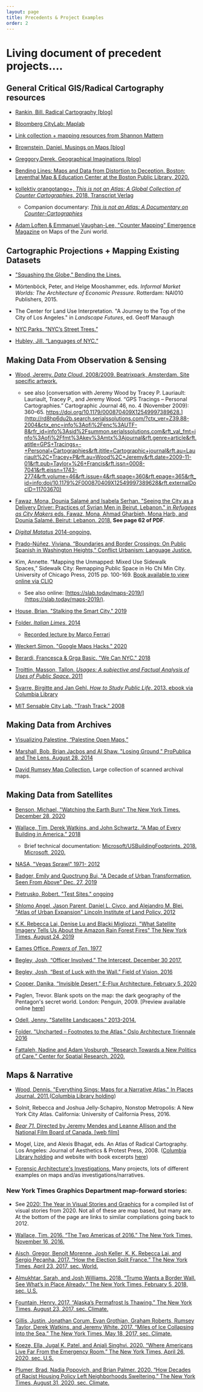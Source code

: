 ```yaml
---
layout: page
title: Precedents & Project Examples
order: 2
---
```


# Living document of precedent projects....

## General Critical GIS/Radical Cartography resources

- [Rankin, Bill. Radical Cartography [blog]](http://www.radicalcartography.net )

- [Bloomberg CityLab: Maplab](https://www.bloomberg.com/citylab )

- [Link collection + mapping resources from Shannon Mattern](https://pinboard.in/u:shannon_mattern/t:mapping/)

- [Brownstein, Daniel. Musings on Maps [blog]](https://dabrownstein.com/)

- [Greggory,Derek. Geographical Imaginations [blog]](https://geographicalimaginations.com/category/mapping/)

- [Bending Lines: Maps and Data from Distortion to Deception. Boston: Leventhal Map & Education Center at the Boston Public Library, 2020.](https://www.leventhalmap.org/digital-exhibitions/bending-lines)

- [kollektiv orangotango+, *This is not an Atlas: A Global Collection of Counter Cartographies*. 2018. Transcript Verlag](https://notanatlas.org/about/)
  - Companion documentary: [*This is not an Atlas: A Documentary on Counter-Cartographies*](https://www.youtube.com/watch?v=T8-GKyy3j6I&feature=youtu.be)

- [Adam Loften & Emmanuel Vaughan-Lee, "Counter Mapping" Emergence Magazine](https://emergencemagazine.org/story/counter-mapping/) on Maps of the Zuni world.


## Cartographic Projections + Mapping Existing Datasets

- ["Squashing the Globe," Bending the Lines.](https://www.leventhalmap.org/digital-exhibitions/bending-lines/how-to-bend/projections/) 

<!-- need to scan -->
- Mörtenböck, Peter, and Helge Mooshammer, eds. *Informal Market Worlds: The Architecture of Economic Pressure*. Rotterdam: NAI010 Publishers, 2015.

<!-- need to scan -->
- The Center for Land Use Interpretation. "A Journey to the Top of the City of Los Angeles." in *Landscape Futures*, ed. Geoff Manaugh 

- [NYC Parks. “NYC’s Street Trees.”](https://tree-map.nycgovparks.org/) 

- [Hubley, Jill. “Languages of NYC.”](https://www.jillhubley.com/project/nyclanguages/)

## Making Data From Observation & Sensing

- [Wood, Jeremy. *Data Cloud*. 2008/2009.
Beatrixpark, Amsterdam. Site specific artwork.](http://www.jeremywood.net/artworks/data-cloud.html)
    - see also [conversation with Jeremy Wood by Tracey P. Lauriault: Lauriault, Tracey P., and Jeremy Wood. “GPS Tracings – Personal Cartographies.” Cartographic Journal 46, no. 4 (November 2009): 360–65. https://doi.org/10.1179/000870409X12549997389628.](http://rd8hp6du2b.search.serialssolutions.com/?ctx_ver=Z39.88-2004&ctx_enc=info%3Aofi%2Fenc%3AUTF-8&rfr_id=info%3Asid%2Fsummon.serialssolutions.com&rft_val_fmt=info%3Aofi%2Ffmt%3Akev%3Amtx%3Ajournal&rft.genre=article&rft.atitle=GPS+Tracings+-+Personal+Cartographies&rft.jtitle=Cartographic+journal&rft.au=Lauriault%2C+Tracey+P&rft.au=Wood%2C+Jeremy&rft.date=2009-11-01&rft.pub=Taylor+%26+Francis&rft.issn=0008-7041&rft.eissn=1743-2774&rft.volume=46&rft.issue=4&rft.spage=360&rft.epage=365&rft_id=info:doi/10.1179%2F000870409X12549997389628&rft.externalDocID=11703670)

- [Fawaz, Mona, Dounia Salamé and Isabela Serhan. "Seeing the City as a Delivery Driver: Practices of Syrian Men in Beirut, Lebanon." in *Refugees as City Makers* eds. Fawaz, Mona, Ahmad Gharbieh, Mona Harb, and Dounia Salamé. Beirut: Lebanon. 2018.](https://www.aub.edu.lb/ifi/Documents/publications/research_reports/2018-2019/20180910_refugees_as_city_makers.pdf) **See page 62 of PDF**.

- [*Digital Matatus* 2014-ongoing.](http://digitalmatatus.com/about.html) 

- [Prado-Núñez, Viviana. “Boundaries and Border Crossings: On Public Spanish in Washington Heights,” Conflict Urbanism: Language Justice.](http://language-ecologies.c4sr.columbia.edu/seminar/Case-Studies/WashingtonHeights/index.html) 

- Kim, Annette. “Mapping the Unmapped: Mixed Use Sidewalk Spaces,” Sidewalk City: Remapping Public Space in Ho Chi Min City. University of Chicago Press, 2015 pp. 100-169. [Book available to view online via CLIO](https://clio.columbia.edu/catalog/11744583?counter=1)
  - See also online: [https://slab.today/maps-2019/](https://slab.today/maps-2019/). 

- [House, Brian. "Stalking the Smart City." 2019](https://urbanomnibus.net/2019/05/stalking-smart-city/)

- [Folder. *Italian Limes*. 2014](http://www.italianlimes.net/)
  - [Recorded lecture by Marco Ferrari](https://vimeo.com/268248381)

- [Weckert,Simon. "Google Maps Hacks." 2020](http://www.simonweckert.com/googlemapshacks.html)

- [Berardi, Francesca & Grga Basic. "We Can NYC." 2018](https://canners.nyc/)

- [Troittin, Masson, Tallon. *Usages: A subjective and Factual Analysis of Uses of Public Space*. 2011](http://www.marin-trottin.com/usages)

- [Svarre, Birgitte and Jan Gehl. *How to Study Public Life*. 2013. ebook via Columbia Library](https://clio.columbia.edu/catalog/14098130?counter=1)

- [MIT Sensable City Lab. "Trash Track." 2008](https://senseable.mit.edu/trashtrack/how-it-works.php?id=3)

## Making Data from Archives
- [Visualizing Palestine, “Palestine Open Maps,”](https://palopenmaps.org/) 

- [Marshall, Bob, Brian Jacbos and Al Shaw. "Losing Ground," ProPublica and The Lens. August 28, 2014](https://projects.propublica.org/louisiana/) 

- [David Rumsey Map Collection.](https://www.davidrumsey.com) Large collection of scanned archival maps. 

## Making Data from Satellites 

- [Benson, Michael, "Watching the Earth Burn" The New York Times. December 28, 2020](https://www.nytimes.com/2020/12/28/opinion/climate-change-earth.html)

- [Wallace, Tim, Derek Watkins, and John Schwartz. “A Map of Every Building in America.” 2018](https://www.nytimes.com/interactive/2018/10/12/us/map-of-every-building-in-the-united-states.html)
  - Brief technical documentation: [Microsoft/USBuildingFootprints. 2018. Microsoft, 2020.](https://github.com/microsoft/USBuildingFootprints)

- [NASA, "Vegas Sprawl" 1971- 2012](https://www.youtube.com/watch?v=xFzdyxwx50M)

- [Badger, Emily and Quoctrung Bui, "A Decade of Urban Transformation, Seen From Above" Dec. 27, 2019](https://www.nytimes.com/interactive/2019/12/27/upshot/america-from-above.html)

- [Pietrusko, Robert. "Test Sites." ongoing](http://www.warning-office.org/wo-test-sites)

- [Shlomo Angel, Jason Parent, Daniel L. Civco, and Alejandro M. Blei. "Atlas of Urban Expansion" Lincoln Institute of Land Policy. 2012](https://www.lincolninst.edu/research-data/data/atlas-urban-expansion)

- [K.K. Rebecca Lai, Denise Lu and Blacki Migliozzi, "What Satellite Imagery Tells Us About the Amazon Rain Forest Fires" The New York Times, August 24, 2019](https://www.nytimes.com/interactive/2019/08/24/world/americas/amazon-rain-forest-fire-maps.html)

- [Eames Office. *Powers of Ten*. 1977](https://www.youtube.com/watch?v=0fKBhvDjuy0)

- [Begley, Josh, “Officer Involved.” The Intercept. December 30 2017.](https://theintercept.co/officer-involved/)

- [Begley, Josh, “Best of Luck with the Wall.” Field of Vision. 2016](https://theintercept.com/2016/10/26/best-of-luck-with-the-wall/)

- [Cooper, Danika, “Invisible Desert.” E-Flux Architecture. February 5, 2020](https://www.e-flux.com/architecture/new-silk-roads/313103/invisible-desert/) 

- Paglen, Trevor. Blank spots on the map: the dark geography of the Pentagon's secret world. London: Penguin, 2009. [Preview available online [here](https://www.google.com/books/edition/Blank_Spots_on_the_Map/oM8u2198DcsC?hl=en&gbpv=1&printsec=frontcover)]

- [Odell, Jenny. "Satellite Landscapes." 2013-2014.](https://www.jennyodell.com/satellite-landscapes.html)

- [Folder. "Uncharted – Footnotes to the Atlas." Oslo Architecture Triennale 2016 ](http://uncharted.ooo/explore.html) 

- [Fattaleh, Nadine and Adam Vosburgh, “Research Towards a New Politics of Care.” Center for Spatial Research. 2020.](https://centerforspatialresearch.github.io/summer2020_research/2020/08/30/supply-chain.html)

## Maps & Narrative

- [Wood, Dennis. "Everything Sings: Maps for a Narrative Atlas." In Places Journal. 2011.](https://placesjournal.org/article/everything-sings-maps-for-a-narrative-atlas/?cn-reloaded=1)([Columbia Library holding](https://clio.columbia.edu/catalog/12408640))

- Solnit, Rebecca and Joshua Jelly-Schapiro, Nonstop Metropolis: A New York City Atlas. California: University of California Press, 2016.  

- [*Bear 71.* Directed by Jeremy Mendes and Leanne Allison and the National Film Board of Canada. [web film]](https://bear71vr.nfb.ca/)

- Mogel, Lize, and Alexis Bhagat, eds. An Atlas of Radical Cartography. Los Angeles: Journal of Aesthetics & Protest Press, 2008. ([Columbia Library holding](https://clio.columbia.edu/catalog/6359214?counter=1) and website with book excerpts [here](http://www.an-atlas.com/))

- [Forensic Architecture's Investigations.](https://forensic-architecture.org/) Many projects, lots of different examples on maps and/as investigations/narratives.

### New York Times Graphics Department map-forward stories: 

  - See [2020: The Year in Visual Stories and Graphics](https://www.nytimes.com/interactive/2020/12/30/us/2020-year-in-graphics.html?searchResultPosition=2) for a compiled list of visual stories from 2020. Not all of these are map based, but many are. At the bottom of the page are links to similar compilations going back to 2012. 

  - [Wallace, Tim. 2016. “The Two Americas of 2016.” The New York Times, November 16, 2016.](https://www.nytimes.com/interactive/2016/11/16/us/politics/the-two-americas-of-2016.html)

  - [Aisch, Gregor, Benoît Morenne, Josh Keller, K. K. Rebecca Lai, and Sergio Peçanha. 2017. “How the Election Split France.” The New York Times, April 23, 2017, sec. World.](https://www.nytimes.com/interactive/2017/04/23/world/europe/french-election-results-maps.html)

  - [Almukhtar, Sarah, and Josh Williams. 2018. “Trump Wants a Border Wall. See What’s in Place Already.” The New York Times, February 5, 2018, sec. U.S.](https://www.nytimes.com/interactive/2018/02/05/us/border-wall.html)

  - [Fountain, Henry. 2017. “Alaska’s Permafrost Is Thawing.” The New York Times, August 23, 2017, sec. Climate.](https://www.nytimes.com/interactive/2017/08/23/climate/alaska-permafrost-thawing.html)

  - [Gillis, Justin, Jonathan Corum, Evan Grothjan, Graham Roberts, Rumsey Taylor, Derek Watkins, and Jeremy White. 2017. “Miles of Ice Collapsing Into the Sea.” The New York Times, May 18, 2017, sec. Climate.](https://www.nytimes.com/interactive/2017/05/18/climate/antarctica-ice-melt-climate-change.html)

  - [Koeze, Ella, Jugal K. Patel, and Anjali Singhvi. 2020. “Where Americans Live Far From the Emergency Room.” The New York Times, April 26, 2020, sec. U.S.](https://www.nytimes.com/interactive/2020/04/26/us/us-hospital-access-coronavirus.html)

  - [Plumer, Brad, Nadja Popovich, and Brian Palmer. 2020. “How Decades of Racist Housing Policy Left Neighborhoods Sweltering.” The New York Times, August 31, 2020, sec. Climate.](https://www.nytimes.com/interactive/2020/08/24/climate/racism-redlining-cities-global-warming.html.)





<!-- Other misc projects to be added: 
Anti-Eviction Mapping Project 
Forensic Architecture -->
